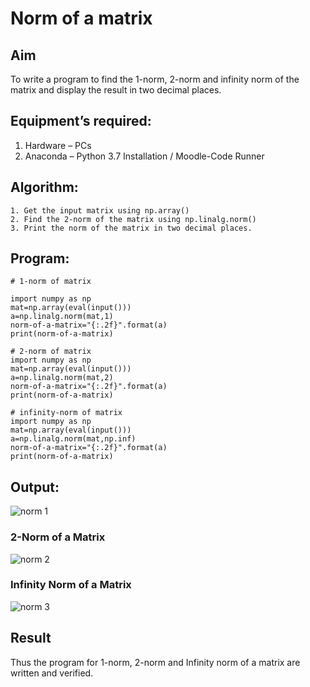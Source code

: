 # Norm of a matrix
## Aim
To write a program to find the 1-norm, 2-norm and infinity norm of the matrix and display the result in two decimal places.
## Equipment’s required:
1.	Hardware – PCs
2.	Anaconda – Python 3.7 Installation / Moodle-Code Runner
## Algorithm:
	1. Get the input matrix using np.array()   
    2. Find the 2-norm of the matrix using np.linalg.norm()
	3. Print the norm of the matrix in two decimal places.
## Program:
```
# 1-norm of matrix

import numpy as np
mat=np.array(eval(input()))
a=np.linalg.norm(mat,1)
norm-of-a-matrix="{:.2f}".format(a)
print(norm-of-a-matrix)

# 2-norm of matrix
import numpy as np
mat=np.array(eval(input()))
a=np.linalg.norm(mat,2)
norm-of-a-matrix="{:.2f}".format(a)
print(norm-of-a-matrix)

# infinity-norm of matrix
import numpy as np
mat=np.array(eval(input()))
a=np.linalg.norm(mat,np.inf)
norm-of-a-matrix="{:.2f}".format(a)
print(norm-of-a-matrix)

```
## Output:
![norm 1](https://user-images.githubusercontent.com/118679883/212300443-e1de258b-3513-41d2-ad86-a2a3a9456247.png)


### 2-Norm of a Matrix
![norm 2](https://user-images.githubusercontent.com/118679883/212300519-5b37149d-0a84-4f71-826a-498ddd7aa63b.png)


### Infinity Norm of a Matrix
![norm 3](https://user-images.githubusercontent.com/118679883/212300592-26095d07-07a9-4fce-9739-793eb2b59bce.png)



## Result
Thus the program for 1-norm, 2-norm and Infinity norm of a matrix are written and verified.
